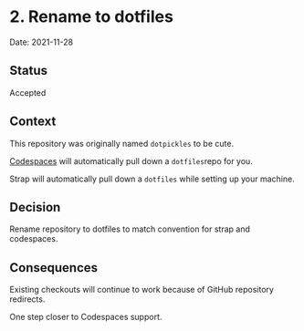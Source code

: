 # 2. Rename to dotfiles

Date: 2021-11-28

## Status

Accepted

## Context

This repository was originally named `dotpickles` to be cute.

[Codespaces](https://github.com/features/codespaces) will automatically pull down a `dotfiles`repo for you.

Strap will automatically pull down a `dotfiles` while setting up your machine.

## Decision

Rename repository to dotfiles to match convention for strap and codespaces.

## Consequences

Existing checkouts will continue to work because of GitHub repository redirects.

One step closer to Codespaces support.
